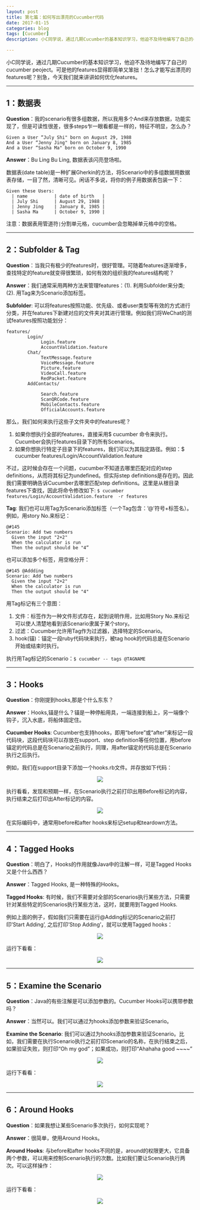 ```yaml
---
layout: post
title: 第七篇：如何写出漂亮的Cucumber代码
date: 2017-01-15
categories: blog
tags: [Cucumber]
description: 小C同学说，通过几期Cucumber的基本知识学习，他迫不及待地编写了自己的cucumber peoject。可是他的features显得即简单又笨拙！怎么才能写出漂亮的features呢？别急，今天我们就来讲讲如何优化features。

---
```

小C同学说，通过几期Cucumber的基本知识学习，他迫不及待地编写了自己的cucumber peoject。可是他的features显得即简单又笨拙！怎么才能写出漂亮的features呢？别急，今天我们就来讲讲如何优化features。

---

## 1：数据表

**Question**：我的scenario有很多组数据，所以我用多个And来存放数据，功能实现了，但是可读性很差，很多steps乍一眼看都是一样的，特征不明显，怎么办？

	Given a User “July Shi" born on August 29, 1988 
	And a User “Jenny Jing" born on January 8, 1985
	And a User “Sasha Ma" born on October 9, 1990

**Answer**：Bu Ling Bu Ling, 数据表该闪亮登场啦。

数据表(date table)是一种扩展Gherkin的方法，将Scenario中的多组数据用数据表存储，一目了然，清晰可见。闲话不多说，将你的例子用数据表包装一下：

	Given these Users:
	  | name          | date of birth   |
	  | July Shi      | August 29, 1988 | 
	  | Jenny Jing    | January 8, 1985 | 
	  | Sasha Ma      | October 9, 1990 |
  
注意：数据表用管道符`|`分割单元格，cucumber会忽略掉单元格中的空格。
 
---
 
## 2：Subfolder & Tag

**Question**：当我只有极少的features时，很好管理。可随着features逐渐增多，查找特定的feature就变得很繁琐，如何有效的组织我的features结构呢？

**Answer**：我们通常采用两种方法来管理features：(1). 利用Subfolder来分类; (2). 用Tag来为Scenario添加标签。

**Subfolder**: 可以将features按照功能、优先级、或者user类型等有效的方式进行分类，并在features下新建对应的文件夹对其进行管理。例如我们将WeChat的测试features按照功能划分：

	features/
	        Login/
	             Login.feature 
	             AccountValidation.feature 
	        Chat/
	             TextMessage.feature
	             VoiceMessage.feature
	             Picture.feature
	             VideoCall.feature
	             RedPacket.feature
	        AddContacts/
	 
	             Search.feature
	             ScanQRCode.feature
	             MobileContacts.feature
	             OfficialAccounts.feature
	             
那么，我们如何来执行这些子文件夹中的features呢？

1. 如果你想执行全部的features，直接采用$ cucumber 命令来执行。Cucumber会执行features目录下的所有Scenarios。
2. 如果你想执行特定子目录下的features，我们可以为其指定路径。例如：$ cucumber features/Login/AccountValidation.feature

不过，这时候会存在一个问题，cucumber不知道去哪里匹配对应的step definitions，从而将其标记为undefined。但实际step definitions是存在的。因此我们需要明确告诉Cucumber去哪里匹配step definitions。这里是从根目录features下查找，因此将命令修改如下: `$ cucumber features/Login/AccountValidation.feature  -r features`

**Tag**: 我们也可以用Tag为Scenario添加标签（一个Tag包含：’@’符号+标签名）。例如，用story No.来标记：	

	@#145
	Scenario: Add two numbers
	  Given the input "2+2"
	  When the calculator is run
	  Then the output should be "4”

也可以添加多个标签，用空格分开：

	@#145 @Addding
	Scenario: Add two numbers
	  Given the input "2+2"
	  When the calculator is run
	  Then the output should be "4"

用Tag标记有三个意图：

1. 文件：标签作为一种文件形式存在，起到说明作用，比如用Story No.来标记可以使人清楚地看到该Scenario隶属于某个story。
2. 过滤：Cucumber允许用Tag作为过滤器，选择特定的Scenario。
3. hook(锚)：锚定一段ruby代码块来执行，被tag hook的代码总是在Scenario开始或结束时执行。

执行用Tag标记的Scenario：`$ cucumber -- tags @TAGNAME`

---

## 3：Hooks

**Question**：你刚提到hooks,那是个什么东东？
 
**Answer**：Hooks,锚是什么？锚是一种停船用具，一端连接到船上，另一端像个钩子，沉入水底，将船体固定住。

**Cucumber Hooks**: Cucumber也支持hooks，即用“before”或“after”来标记一段代码块，这段代码块可以存放在support、step definition等任何位置，用before锚定的代码总是在Scenario之前执行，同理，用after锚定的代码总是在Scenario执行之后执行。

例如，我们在support目录下添加一个hooks.rb文件。并存放如下代码：
<center>
    <p><img src="{{site.baseurl }}/img/cucumber/Cucumber14.png" align="center"></p>
</center>
执行看看，发现和预期一样，在Scenario执行之前打印出用Before标记的内容，执行结束之后打印出After标记的内容。
<center>
    <p><img src="{{site.baseurl }}/img/cucumber/Cucumber15.png" align="center"></p>
</center>
在实际编码中，通常用before和after hooks来标记setup和teardown方法。

---

## 4：Tagged Hooks 
 
**Question**：明白了，Hooks的作用就像Java中的注解一样，可是Tagged Hooks又是个什么西西？
 
 
**Answer**：Tagged Hooks, 是一种特殊的Hooks。

**Tagged Hooks**: 有时候，我们不需要对全部的Scenarios执行某些方法，只需要针对某些特定的Scenarios执行某些方法，这时，就要用到Tagged Hooks.

例如上面的例子，假如我们只需要在运行@Adding标记的Scenario之前打印’Start Adding’, 之后打印’Stop Adding’，就可以使用Tagged hooks：
<center>
    <p><img src="{{site.baseurl }}/img/cucumber/Cucumber16.png" align="center"></p>
</center>
运行下看看：
<center>
    <p><img src="{{site.baseurl }}/img/cucumber/Cucumber17.png" align="center"></p>
</center>

---

## 5：Examine the Scenario
 
**Question**：Java的有些注解是可以添加参数的。Cucumber Hooks可以携带参数吗？
 
**Answer**：当然可以。我们可以通过为hooks添加参数来验证Scenario。

**Examine the Scenario**: 我们可以通过为hooks添加参数来验证Scenario。比如，我们需要在执行Scenario执行之前打印Scenario的名称，在执行结束之后，如果验证失败，则打印“Oh my god”；如果成功，则打印“Ahahaha good ~~~~”
<center>
    <p><img src="{{site.baseurl }}/img/cucumber/Cucumber18.png" align="center"></p>
</center>
运行下看看：
<center>
    <p><img src="{{site.baseurl }}/img/cucumber/Cucumber19.png" align="center"></p>
</center>

---

## 6：Around Hooks

 
**Question**：如果我想让某些Scenario多次执行，如何实现呢？
 
 
**Answer**：很简单，使用Around Hooks。

**Around Hooks**: 与before和after hooks不同的是，around的权限更大，它具备两个参数，可以用来控制Scenario执行的次数。比如我们要让Scenario执行两次。可以这样操作：
<center>
    <p><img src="{{site.baseurl }}/img/cucumber/Cucumber20.png" align="center"></p>
</center>

运行下看看：
<center>
    <p><img src="{{site.baseurl }}/img/cucumber/Cucumber21.png" align="center"></p>
</center>












